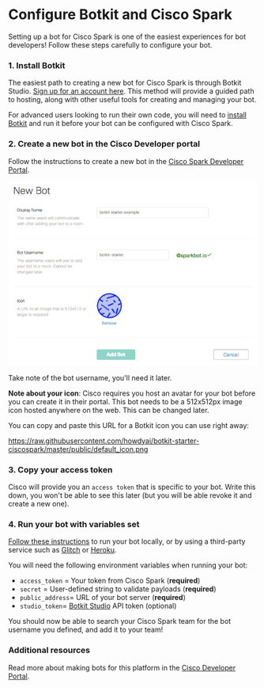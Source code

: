 # Configure Botkit and Cisco Spark

Setting up a bot for Cisco Spark is one of the easiest experiences for bot developers! Follow these steps carefully to configure your bot.

### 1. Install Botkit

The easiest path to creating a new bot for Cisco Spark is through Botkit Studio. [Sign up for an account here](https://studio.botkit.ai/signup/). This method will provide a guided path to hosting, along with other useful tools for creating and managing your bot.

For advanced users looking to run their own code, you will need to [install Botkit](../readme-ciscospark.md#getting-started) and run it before your bot can be configured with Cisco Spark.

### 2. Create a new bot in the Cisco Developer portal

Follow the instructions to create a new bot in the [Cisco Spark Developer Portal](https://developer.ciscospark.com/add-bot.html).

![Add a bot](IMG/cisco_add.png)

Take note of the bot username, you'll need it later.

**Note about your icon**: Cisco requires you host an avatar for your bot before you can create it in their portal. This bot needs to be a 512x512px image icon hosted anywhere on the web. This can be changed later.

You can copy and paste this URL for a Botkit icon you can use right away:

https://raw.githubusercontent.com/howdyai/botkit-starter-ciscospark/master/public/default_icon.png

### 3. Copy your access token

Cisco will provide you an `access token` that is specific to your bot. Write this down, you won't be able to see this later (but you will be able revoke it and create a new one).

### 4. Run your bot with variables set

 [Follow these instructions](../readme-ciscospark.md#getting-started) to run your bot locally, or by using a third-party service such as [Glitch](https://glitch.com) or [Heroku](https://heroku.com).

 You will need the following environment variables when running your bot:

 * `access_token` = Your token from Cisco Spark (**required**)
 * `secret` = User-defined string to validate payloads  (**required**)
 * `public_address`=  URL of your bot server (**required**)
 * `studio_token`= [Botkit Studio](https://studio.botkit.ai)  API token (optional)

You should now be able to search your Cisco Spark team for the bot username you defined, and add it to your team!

### Additional resources

Read more about making bots for this platform in the [Cisco Developer Portal](https://developer.ciscospark.com/bots.html).
